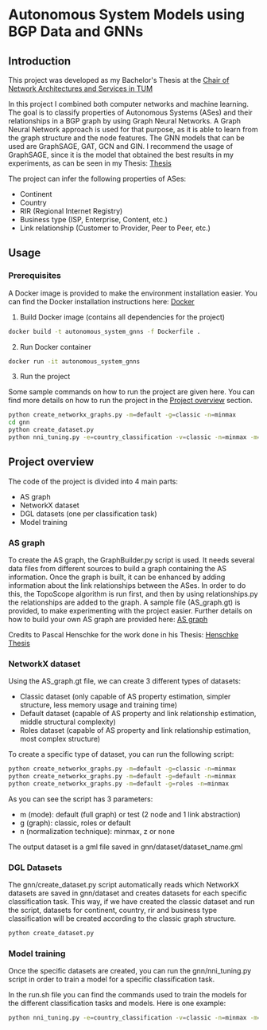 # Autonomous System Models using BGP Data and GNNs

## Introduction

This project was developed as my Bachelor's Thesis at the [Chair of Network Architectures and Services in TUM](https://www.net.in.tum.de/homepage/)  

In this project I combined both computer networks and machine learning. The goal is to classify properties of Autonomous Systems (ASes) and their relationships in a BGP graph by using Graph Neural Networks. A Graph Neural Network approach is used for that purpose, as it is able to learn from the graph structure and the node features. The GNN models that can be used are GraphSAGE, GAT, GCN and GIN. I recommend the usage of GraphSAGE, since it is the model that obtained the best results in my experiments, as can be seen in my Thesis: [Thesis](thesis.pdf)

The project can infer the following properties of ASes:
- Continent
- Country
- RIR (Regional Internet Registry)
- Business type (ISP, Enterprise, Content, etc.)
- Link relationship (Customer to Provider, Peer to Peer, etc.)

## Usage

### Prerequisites
A Docker image is provided to make the environment installation easier. You can find the Docker installation instructions here: [Docker](https://docs.docker.com/get-docker/)

1. Build Docker image (contains all dependencies for the project)
```sh
docker build -t autonomous_system_gnns -f Dockerfile .
```

2. Run Docker container
```sh
docker run -it autonomous_system_gnns
```

3. Run the project

Some sample commands on how to run the project are given here. You can find more details on how to run the project in the [Project overview](#project-overview) section.

```sh
python create_networkx_graphs.py -m=default -g=classic -n=minmax
cd gnn
python create_dataset.py
python nni_tuning.py -e=country_classification -v=classic -n=minmax -m=GraphSAGE
```

## Project overview

The code of the project is divided into 4 main parts:
- AS graph
- NetworkX dataset
- DGL datasets (one per classification task)
- Model training

### AS graph

To create the AS graph, the GraphBuilder.py script is used. It needs several data files from different sources to build a graph containing the AS information. 
Once the graph is built, it can be enhanced by adding information about the link relationships between the ASes. In order to do this, the TopoScope algorithm is run first, and then by using relationships.py the relationships are added to the graph. 
A sample file (AS_graph.gt) is provided, to make experimenting with the project easier. Further details on how to build your own AS graph are provided here: [AS graph](graphbuilder.md)

Credits to Pascal Henschke for the work done in his Thesis: [Henschke Thesis](https://mediatum.ub.tum.de/doc/1576026/1576026.pdf)

### NetworkX dataset

Using the AS_graph.gt file, we can create 3 different types of datasets:
- Classic dataset (only capable of AS property estimation, simpler structure, less memory usage and training time)
- Default dataset (capable of AS property and link relationship estimation, middle structural complexity)
- Roles dataset (capable of AS property and link relationship estimation, most complex structure)

To create a specific type of dataset, you can run the following script:

```sh
python create_networkx_graphs.py -m=default -g=classic -n=minmax
python create_networkx_graphs.py -m=default -g=default -n=minmax
python create_networkx_graphs.py -m=default -g=roles -n=minmax
```

As you can see the script has 3 parameters:
- m (mode): default (full graph) or test (2 node and 1 link abstraction)
- g (graph): classic, roles or default
- n (normalization technique): minmax, z or none

The output dataset is a gml file saved in gnn/dataset/dataset_name.gml

### DGL Datasets

The gnn/create_dataset.py script automatically reads which NetworkX datasets are saved in gnn/dataset and creates datasets for each specific classification task. 
This way, if we have created the classic dataset and run the script, datasets for continent, country, rir and business type classification will be created according to the classic graph structure.

```sh
python create_dataset.py
```

### Model training

Once the specific datasets are created, you can run the gnn/nni_tuning.py script in order to train a model for a specific classification task. 

In the run.sh file you can find the commands used to train the models for the different classification tasks and models. Here is one example: 

```sh
python nni_tuning.py -e=country_classification -v=classic -n=minmax -m=GraphSAGE
```

